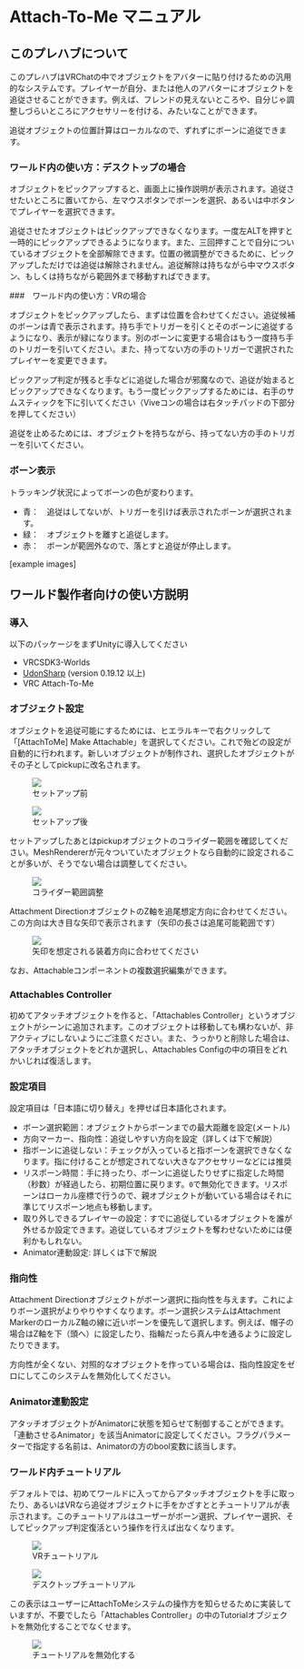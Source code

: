 # Attach-To-Me マニュアル

## このプレハブについて

このプレハブはVRChatの中でオブジェクトをアバターに貼り付けるための汎用的なシステムです。プレイヤーが自分、または他人のアバターにオブジェクトを追従させることができます。例えば、フレンドの見えないところや、自分じゃ調整しづらいところにアクセサリーを付ける、みたいなことができます。

追従オブジェクトの位置計算はローカルなので、ずれずにボーンに追従できます。

### ワールド内の使い方：デスクトップの場合

オブジェクトをピックアップすると、画面上に操作説明が表示されます。追従させたいところに置いてから、左マウスボタンでボーンを選択、あるいは中ボタンでプレイヤーを選択できます。

追従させたオブジェクトはピックアップできなくなります。一度左ALTを押すと一時的にピックアップできるようになります。また、三回押すことで自分についているオブジェクトを全部解除できます。位置の微調整ができるために、ピックアップしただけでは追従は解除されません。追従解除は持ちながら中マウスボタン、もしくは持ちながら範囲外まで移動すればできます。

###　ワールド内の使い方：VRの場合

オブジェクトをピックアップしたら、まずは位置を合わせてください。追従候補のボーンは青で表示されます。持ち手でトリガーを引くとそのボーンに追従するようになり、表示が緑になります。別のボーンに変更する場合はもう一度持ち手のトリガーを引いてください。また、持ってない方の手のトリガーで選択されたプレイヤーを変更できます。

ピックアップ判定が残ると手などに追従した場合が邪魔なので、追従が始まるとピックアップできなくなります。もう一度ピックアップするためには、右手のサムスティックを下に引いてください（Viveコンの場合は右タッチパッドの下部分を押してください）

追従を止めるためには、オブジェクトを持ちながら、持ってない方の手のトリガーを引いてください。

### ボーン表示

トラッキング状況によってボーンの色が変わります。

* 青：　追従はしてないが、トリガーを引けば表示されたボーンが選択されます。
* 緑：　オブジェクトを離すと追従します。
* 赤：　ボーンが範囲外なので、落とすと追従が停止します。

[example images]

## ワールド製作者向けの使い方説明

### 導入

以下のパッケージをまずUnityに導入してください

* VRCSDK3-Worlds
* [UdonSharp](https://github.com/MerlinVR/UdonSharp/releases) (version 0.19.12 以上)
* VRC Attach-To-Me

### オブジェクト設定

オブジェクトを追従可能にするためには、ヒエラルキーで右クリックして「[AttachToMe] Make Attachable」を選択してください。これで殆どの設定が自動的に行われます。新しいオブジェクトが制作され、選択したオブジェクトがその子としてpickupに改名されます。

<figure>
  <img src="../install guide - pre setup.png">
  <figcaption>セットアップ前</figcaption>
</figure><figure>
  <img src="../install guide - post setup.png">
  <figcaption>セットアップ後</figcaption>
</figure>

セットアップしたあとはpickupオブジェクトのコライダー範囲を確認してください。MeshRendererが元々ついていたオブジェクトなら自動的に設定されることが多いが、そうでない場合は調整してください。

<figure>
  <img src="../install guide - adjust collider.png">
  <figcaption>コライダー範囲調整</figcaption>
</figure>

Attachment DirectionオブジェクトのZ軸を追尾想定方向に合わせてください。この方向は大き目な矢印で表示されます（矢印の長さは追尾可能範囲です）

<figure>
  <img src="../install guide - directionality.png">
  <figcaption>矢印を想定される装着方向に合わせてください</figcaption>
</figure>

なお、Attachableコンポーネントの複数選択編集ができます。

### Attachables Controller

初めてアタッチオブジェクトを作ると、「Attachables Controller」というオブジェクトがシーンに追加されます。このオブジェクトは移動しても構わないが、非アクティブにしないようにご注意ください。また、うっかりと削除した場合は、アタッチオブジェクトをどれか選択し、Attachables Configの中の項目をどれかいじれば復活します。

### 設定項目

設定項目は「日本語に切り替え」を押せば日本語化されます。

* ボーン選択範囲：オブジェクトからボーンまでの最大距離を設定(メートル)
* 方向マーカー、指向性：追従しやすい方向を設定（詳しくは下で解説）
* 指ボーンに追従しない：チェックが入っていると指ボーンを選択できなくなります。指に付けることが想定されてない大きなアクセサリーなどには推奨
* リスポーン時間：手に持ったり、ボーンに追従したりせずに指定した時間（秒数）が経過したら、初期位置に戻ります。`0`で無効化できます。リスポーンはローカル座標で行うので、親オブジェクトが動いている場合はそれに準じてリスポーン地点も移動します。
* 取り外しできるプレイヤーの設定：すでに追従しているオブジェクトを誰が外せるか設定できます。追従しているオブジェクトを奪わせないためには便利かもしれない。
* Animator連動設定: 詳しくは下で解説

### 指向性

Attachment Directionオブジェクトがボーン選択に指向性を与えます。これによりボーン選択がよりやりやすくなります。ボーン選択システムはAttachment MarkerのローカルZ軸の線に近いボーンを優先して選択します。例えば、帽子の場合はZ軸を下（頭へ）に設定したり、指輪だったら真ん中を通るように設定したりできます。

方向性が全くない、対照的なオブジェクトを作っている場合は、指向性設定をゼロにしてこのシステムを無効化してください。

### Animator連動設定

アタッチオブジェクトがAnimatorに状態を知らせて制御することができます。「連動させるAnimator」を該当Animatorに設定してください。フラグパラメーターで指定する名前は、Animatorの方のbool変数に該当します。

### ワールド内チュートリアル

デフォルトでは、初めてワールドに入ってからアタッチオブジェクトを手に取ったり、あるいはVRなら追従オブジェクトに手をかざすととチュートリアルが表示されます。このチュートリアルはユーザーがボーン選択、プレイヤー選択、そしてピックアップ判定復活という操作を行えば出なくなります。

<figure>
  <img src="tutorial vr.png">
  <figcaption>VRチュートリアル</figcaption>
</figure>

<figure>
  <img src="../tutorial desktop.png">
  <figcaption>デスクトップチュートリアル</figcaption>
</figure>

この表示はユーザーにAttachToMeシステムの操作方を知らせるために実装していますが、不要でしたら「Attachables Controller」の中のTutorialオブジェクトを無効化することでなくせます。

 <figure>
  <img src="../tutorial off.png">
  <figcaption>チュートリアルを無効化する</figcaption>
</figure>
